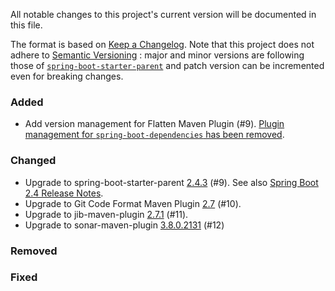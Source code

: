 All notable changes to this project's current version will be documented in this file.

The format is based on [Keep a Changelog](https://keepachangelog.com/en/1.0.0/). Note that this project does not adhere
to [Semantic Versioning](https://semver.org/spec/v2.0.0.html) : major and minor versions are following those
of [`spring-boot-starter-parent`](https://spring.io/projects/spring-boot)
and patch version can be incremented even for breaking changes.

### Added

- Add version management for Flatten Maven Plugin (#9). [Plugin management for `spring-boot-dependencies` has been removed](https://github.com/spring-projects/spring-boot/wiki/Spring-Boot-2.4-Release-Notes#removal-of-plugin-management-for-flatten-maven-plugin).

### Changed

- Upgrade to spring-boot-starter-parent [2.4.3](https://github.com/spring-projects/spring-boot/releases/tag/v2.4.3) (#9). See
  also [Spring Boot 2.4 Release Notes](https://github.com/spring-projects/spring-boot/wiki/Spring-Boot-2.4-Release-Notes).
- Upgrade to Git Code Format Maven Plugin [2.7](https://github.com/Cosium/git-code-format-maven-plugin) (#10).
- Upgrade to jib-maven-plugin [2.7.1](https://github.com/GoogleContainerTools/jib/blob/master/jib-maven-plugin/CHANGELOG.md#271) (#11).
- Upgrade to sonar-maven-plugin [3.8.0.2131](https://jira.sonarsource.com/secure/ReleaseNote.jspa?projectId=10977&version=16337) (#12)

### Removed

### Fixed

